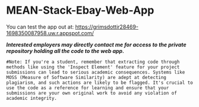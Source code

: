 # MEAN-Stack-Ebay-Web-App

You can test the app out at: <a>https://grimsdottir28469-1698350087958.uw.r.appspot.com/</a>

<i><b>Interested employers may directly contact me for access to the private repository holding all the code to the web app.</b></i>

`#Note: If you're a student, remember that extracting code through methods like using the 'Inspect Element' feature for your project submissions can lead to serious academic consequences. Systems like MOSS (Measure of Software Similarity) are adept at detecting plagiarism, and such actions are likely to be flagged. It's crucial to use the code as a reference for learning and ensure that your submissions are your own original work to avoid any violation of academic integrity.`
